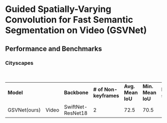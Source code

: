# Guided Spatially-Varying Convolution for Fast Semantic Segmentation on Video (GSVNet)

## Performance and Benchmarks

### Cityscapes
<table>
  <tr>
    <td><b>Model</b></td>
    <td><b><Method/b></td>
    <td><b>Backbone</b></td>
    <td><b># of Non-keyframes</b></td>
    <td><b>Avg. Mean IoU</b></td>
    <td><b>Min. Mean IoU</b></td>
    <td><b>Frame per second(FPS)</b></td>
  </tr>
　<tr>
    <td>GSVNet(ours)</td>
    <td>Video</td>
    <td>SwiftNet-ResNet18</td>
    <td>2</td>
    <td>72.5</td>
    <td>70.5</td>
    <td>125</td>
  </tr>
</table>
